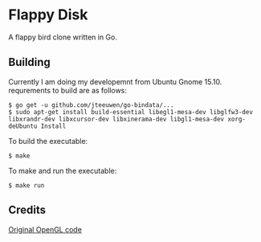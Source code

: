 Flappy Disk
===========

A flappy bird clone written in Go.

Building
--------

Currently I am doing my developemnt from Ubuntu Gnome 15.10. requrements to build are as follows:

```
$ go get -u github.com/jteeuwen/go-bindata/...
$ sudo apt-get install build-essential libegl1-mesa-dev libglfw3-dev libxrandr-dev libxcursor-dev libxinerama-dev libgl1-mesa-dev xorg-deUbuntu Install
```

To build the executable:

```
$ make
```

To make and run the executable:

```
$ make run
```

Credits
-------

[Original OpenGL code](https://github.com/go-gl/examples/tree/master/glfw31-gl41core-cube)

